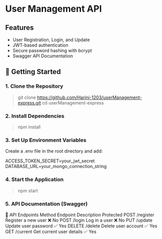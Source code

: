 # User Management API

## Features
- User Registration, Login, and Update
- JWT-based authentication
- Secure password hashing with bcrypt
- Swagger API Documentation

## 🚀 Getting Started
### 1️. Clone the Repository
  >git clone https://github.com/Harini-1203/userManagement-express.git
  >cd userManagement-express
### 2. Install Dependencies
  >npm install
### 3. Set Up Environment Variables
  Create a .env file in the root directory and add:
  
  ACCESS_TOKEN_SECRET=your_jwt_secret
  DATABASE_URL=your_mongo_connection_string
  
### 4. Start the Application
  >npm start
### 5. API Documentation (Swagger)
  📌 API Endpoints
Method	Endpoint	Description	Protected
POST	/register	Register a new user	❌ No
POST	/login	Log in a user	❌ No
PUT	/update	Update user password	✅ Yes
DELETE	/delete	Delete user account	✅ Yes
GET	/current	Get current user details	✅ Yes
